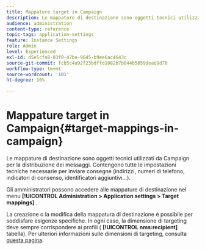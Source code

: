 ```yaml
---
title: Mappature target in Campaign
description: Le mappature di destinazione sono oggetti tecnici utilizzati da Campaign per la distribuzione dei messaggi. Contengono tutte le impostazioni tecniche necessarie per inviare consegne.
audience: administration
content-type: reference
topic-tags: application-settings
feature: Instance Settings
role: Admin
level: Experienced
exl-id: d5e5cfa8-03f0-47be-9645-b9ee6ac4643c
source-git-commit: fcb5c4a92f23bdffd1082b7b044b5859dead9d70
workflow-type: tm+mt
source-wordcount: '101'
ht-degree: 16%

---
```


# Mappature target in Campaign{#target-mappings-in-campaign}

Le mappature di destinazione sono oggetti tecnici utilizzati da Campaign per la distribuzione dei messaggi. Contengono tutte le impostazioni tecniche necessarie per inviare consegne (indirizzi, numeri di telefono, indicatori di consenso, identificatori aggiuntivi...).

Gli amministratori possono accedere alle mappature di destinazione nel menu **[!UICONTROL Administration > Application settings > Target mappings]** .

La creazione o la modifica della mappatura di destinazione è possibile per soddisfare esigenze specifiche. In ogni caso, la dimensione di targeting deve sempre corrispondere ai profili ( **[!UICONTROL nms:recipient]** tabella). Per ulteriori informazioni sulle dimensioni di targeting, consulta [questa pagina](../../automating/using/query.md#targeting-dimensions-and-resources).
